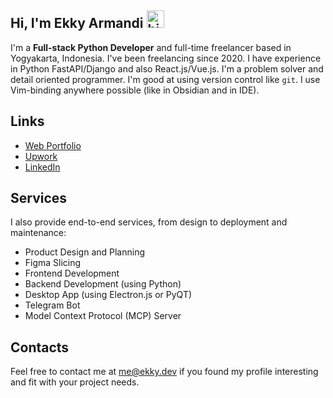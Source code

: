 ## Hi, I'm Ekky Armandi <img src="https://user-images.githubusercontent.com/1303154/88677602-1635ba80-d120-11ea-84d8-d263ba5fc3c0.gif" width="28px" alt="hi">

I'm a **Full-stack Python Developer** and full-time freelancer based in Yogyakarta, Indonesia. I've been freelancing since 2020. I have experience in Python FastAPI/Django and also React.js/Vue.js. I'm a problem solver and detail oriented programmer. I'm good at using version control like `git`. I use Vim-binding anywhere possible (like in Obsidian and in IDE).

## Links
- [Web Portfolio](https://ekky.dev)
- [Upwork](https://upwork.com/fl/ekkyarmandi/)
- [LinkedIn](https://www.linkedin.com/in/ekky-armandi-b8a135147/)

## Services
I also provide end-to-end services, from design to deployment and maintenance:
- Product Design and Planning
- Figma Slicing
- Frontend Development
- Backend Development (using Python)
- Desktop App (using Electron.js or PyQT)
- Telegram Bot
- Model Context Protocol (MCP) Server

## Contacts
Feel free to contact me at [me@ekky.dev](mailto:me@ekky.dev) if you found my profile interesting and fit with your project needs.
